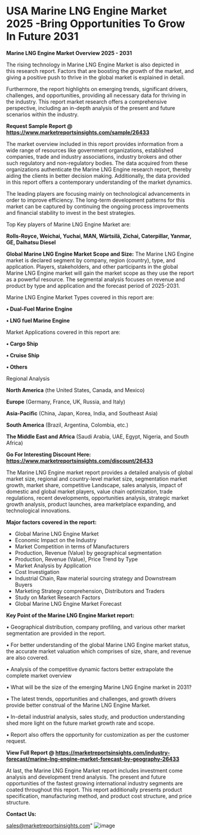  # USA Marine LNG Engine Market 2025 -Bring Opportunities To Grow In Future 2031

<Strong> Marine LNG Engine Market Overview 2025 - 2031</strong>

The rising technology in Marine LNG Engine Market is also depicted in this research report. Factors that are boosting the growth of the market, and giving a positive push to thrive in the global market is explained in detail.

Furthermore, the report highlights on emerging trends, significant drivers, challenges, and opportunities, providing all necessary data for thriving in the industry. This report market research offers a comprehensive perspective, including an in-depth analysis of the present and future scenarios within the industry.

<strong>Request Sample Report @ <a href=https://www.marketreportsinsights.com/sample/26433>https://www.marketreportsinsights.com/sample/26433</a></strong>

The market overview included in this report provides information from a wide range of resources like government organizations, established companies, trade and industry associations, industry brokers and other such regulatory and non-regulatory bodies. The data acquired from these organizations authenticate the Marine LNG Engine research report, thereby aiding the clients in better decision making. Additionally, the data provided in this report offers a contemporary understanding of the market dynamics.

The leading players are focusing mainly on technological advancements in order to improve efficiency. The long-term development patterns for this market can be captured by continuing the ongoing process improvements and financial stability to invest in the best strategies.

Top Key players of Marine LNG Engine Market are:

<strong>Rolls-Royce, Weichai, Yuchai, MAN, Wärtsilä, Zichai, Caterpillar, Yanmar, GE, Daihatsu Diesel</strong>

<strong><b>Global Marine LNG Engine Market Scope and Size:</b></strong>
The Marine LNG Engine market is declared segment by company, region (country), type, and application. Players, stakeholders, and other participants in the global Marine LNG Engine market will gain the market scope as they use the report as a powerful resource. The segmental analysis focuses on revenue and product by type and application and the forecast period of 2025-2031.

Marine LNG Engine Market Types covered in this report are:

<strong>• Dual-Fuel Marine Engine

• LNG fuel Marine Engine</strong>

Market Applications covered in this report are:

<strong>• Cargo Ship

• Cruise Ship

• Others</strong> 

Regional Analysis

<strong>North America</strong> (the United States, Canada, and Mexico)

<strong>Europe</strong> (Germany, France, UK, Russia, and Italy)

<strong>Asia-Pacific</strong> (China, Japan, Korea, India, and Southeast Asia)

<strong>South America</strong> (Brazil, Argentina, Colombia, etc.)

<strong>The Middle East and Africa</strong> (Saudi Arabia, UAE, Egypt, Nigeria, and South Africa)

<strong>Go For Interesting Discount Here: <a href=https://www.marketreportsinsights.com/discount/26433>https://www.marketreportsinsights.com/discount/26433</a></strong>

The Marine LNG Engine market report provides a detailed analysis of global market size, regional and country-level market size, segmentation market growth, market share, competitive Landscape, sales analysis, impact of domestic and global market players, value chain optimization, trade regulations, recent developments, opportunities analysis, strategic market growth analysis, product launches, area marketplace expanding, and technological innovations.

<strong><b>Major factors covered in the report:</b></strong>
<ul>
  <li>Global Marine LNG Engine Market </li>
  <li>Economic Impact on the Industry</li>
  <li>Market Competition in terms of Manufacturers</li>
  <li>Production, Revenue (Value) by geographical segmentation</li>
  <li>Production, Revenue (Value), Price Trend by Type</li>
  <li>Market Analysis by Application</li>
  <li>Cost Investigation</li>
  <li>Industrial Chain, Raw material sourcing strategy and Downstream Buyers</li>
  <li>Marketing Strategy comprehension, Distributors and Traders</li>
  <li>Study on Market Research Factors</li>
  <li>Global Marine LNG Engine Market Forecast</li>
</ul>

<strong><b>Key Point of the Marine LNG Engine Market report:</b></strong>

• Geographical distribution, company profiling, and various other market segmentation are provided in the report.

• For better understanding of the global Marine LNG Engine market status, the accurate market valuation which comprises of size, share, and revenue are also covered.

• Analysis of the competitive dynamic factors better extrapolate the complete market overview

• What will be the size of the emerging Marine LNG Engine market in 2031?

• The latest trends, opportunities and challenges, and growth drivers provide better construal of the Marine LNG Engine Market.

• In-detail industrial analysis, sales study, and production understanding shed more light on the future market growth rate and scope.

• Report also offers the opportunity for customization as per the customer request.

<strong><b>View Full Report @ <a href=https://marketreportsinsights.com/industry-forecast/marine-lng-engine-market-forecast-by-geography-26433>https://marketreportsinsights.com/industry-forecast/marine-lng-engine-market-forecast-by-geography-26433</a></b></strong>


At last, the Marine LNG Engine Market report includes investment come analysis and development trend analysis. The present and future opportunities of the fastest growing international industry segments are coated throughout this report. This report additionally presents product specification, manufacturing method, and product cost structure, and price structure.

<strong>Contact Us:</strong>

sales@marketreportsinsights.com"
![image](https://github.com/user-attachments/assets/b2b62ef9-c5fe-4a09-a404-b6327756d507)
